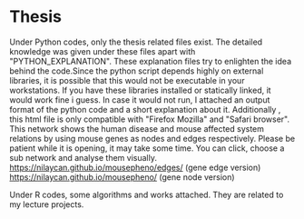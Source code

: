 # Thesis
Under Python codes, only the thesis related files exist. The detailed knowledge was given under these files apart with "PYTHON_EXPLANATION". These explanation files try to enlighten the idea behind the code.Since the python script depends highly on external libraries, it is possible that this would not be executable in your workstations. If you have these libraries installed or statically linked, it would work fine i guess. In case it would not run, I attached an output format of the python code and a short explanation about it. 
Additionally , this html file is only compatible with "Firefox Mozilla" and "Safari browser". 
This network shows the human disease and mouse affected system relations by using mouse genes as nodes and edges respectively. 
Please be patient while it is opening, it may take some time. 
You can click, choose a sub network and analyse them visually. 
https://nilaycan.github.io/mousepheno/edges/ (gene edge version)
https://nilaycan.github.io/mousepheno/ (gene node version)

Under R codes, some algorithms and works attached. They are related to my lecture projects. 
